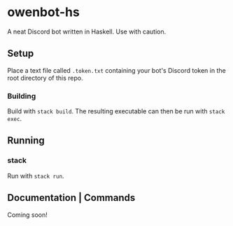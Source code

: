# owenbot-hs 


A neat Discord bot written in Haskell. Use with caution. 

## Setup
Place a text file called `.token.txt` containing your bot's Discord token in the root directory of this repo.

### Building
Build with `stack build`. The resulting executable can then be run with `stack exec`.

## Running
### stack
Run with `stack run`.

## Documentation | Commands
Coming soon!

